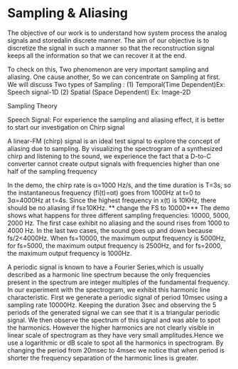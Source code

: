 # Sampling & Aliasing


The objective of our work is to understand how system process the analog signals and storedalin discrete manner.
The aim of our objective is to discretize the signal in such a manner so that the reconstruction signal keeps all the information so that we can recover it at the end.

To check on this, Two phenomenon are very important sampling and aliasing.
One cause another, So we can concentrate on Sampling at first. We will discuss Two types of Sampling : (1) Temporal(Time Dependent)Ex: Speech signal-1D (2) Spatial (Space Dependent) Ex: Image-2D

Sampling Theory

Speech Signal: For experience the sampling and aliasing effect, it is better to start our investigation on Chirp signal

A linear-FM (chirp) signal is an ideal test signal to explore the concept of aliasing due to sampling. By visualizing the spectrogram of a synthesized chirp and listening to the sound, we experience the fact that a D-to-C converter cannot create output signals with frequencies higher than one half of the sampling frequency

In the demo, the chirp rate is α=1000 Hz/s, and the time duration is T=3s, so the instantaneous frequency (fi(t)=αt) goes from 1000Hz at t=0 to 3α=4000Hz at t=4s. Since the highest frequency in x(t) is 10KHz, there should be no aliasing if fs≥10KHz.
** change the FS to 10000***
The demo shows what happens for three different sampling frequencies: 10000, 5000, 2000 Hz. The first  case exhibit no aliasing and the sound rises from 1000 to 4000 Hz. In the last two cases, the sound goes up and down because fs/2<4000Hz. When fs=10000, the maximum output frequency is 5000Hz, for fs=5000, the maximum output frequency is 2500Hz, and for fs=2000, the maximum output frequency is 1000Hz.



A periodic signal is known to have a Fourier Series,which is usually described as a harmonic line spectrum because the only frequencies present in the spectrum are integer multiples of the fundamental frequency. 
In our experiment with the spectrogram, we exhibit this harmonic line characteristic. 
First we generate a periodic signal of period 10msec using a sampling rate 10000Hz. Keeping the duration 3sec and observing the 5 periods of the generated signal we can see that it is a triangular periodic signal.
We then observe the spectrum of this signal and was able to spot the harmonics. However the higher harmonics are not clearly visible in linear scale of spectrogram as they have very small amplitudes.Hence we use a logarithmic or dB scale to spot all the harmonics in spectrogram.
By changing the period from 20msec to 4msec we notice that when period is shorter the frequency separation of the harmonic lines is greater. 
